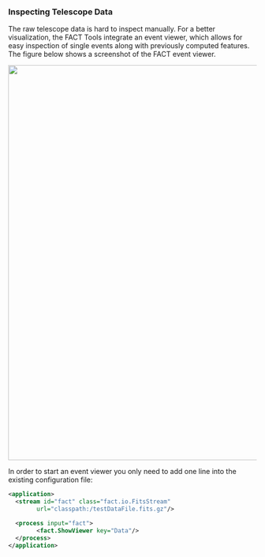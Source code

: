 ### Inspecting Telescope Data

The raw telescope data is hard to inspect manually. For a better visualization,
the FACT Tools integrate an event viewer, which allows for easy inspection of
single events along with previously computed features. The figure below shows
a screenshot of the FACT event viewer.

<div style="text-align:center;">
	<img style="width:800px;" src="../images/fact-viewer-screenshot.png" />
</div>

In order to start an event viewer you only need to add one line into the existing configuration file:

```xml
<application>
  <stream id="fact" class="fact.io.FitsStream" 
  		url="classpath:/testDataFile.fits.gz"/>

  <process input="fact">
		<fact.ShowViewer key="Data"/>
  </process>
</application>
```
